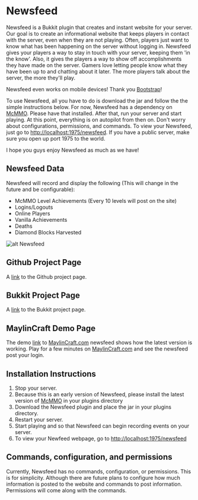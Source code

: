 Newsfeed
========

Newsfeed is a Bukkit plugin that creates and instant website for your server.  Our goal is to create an informational website that keeps players in contact with the server, even when they are not playing.  Often, players just want to know what has been happening on the server without logging in.  Newsfeed gives your players a way to stay in touch with your server, keeping them 'in the know'.  Also, it gives the players a way to show off accomplishments they have made on the server.  Gamers love letting people know what they have been up to and chatting about it later.  The more players talk about the server, the more they'll play.  

Newsfeed even works on mobile devices!  Thank you [Bootstrap](http://getbootstrap.com)! 

To use Newsfeed, all you have to do is download the jar and follow the the simple instructions below.  For now, Newsfeed has a dependency on [McMMO](http://dev.bukkit.org/bukkit-plugins/mcmmo/).  Please have that installed.  After that, run your server and start playing.  At this point, everything is on autopilot from then on.  Don't worry about configurations, permissions, and commands.  To view your Newsfeed, just go to [http://localhost:1975/newsfeed](http://localhost:1975/newsfeed).  If you have a public server, make sure you open up port 1975 to the world.

I hope you guys enjoy Newsfeed as much as we have!

## Newsfeed Data

Newsfeed will record and display the following (This will change in the future and be configurable):

- McMMO Level Achievements (Every 10 levels will post on the site)
- Logins/Logouts
- Online Players
- Vanilla Achievements
- Deaths
- Diamond Blocks Harvested

![alt Newsfeed](https://dl.dropboxusercontent.com/u/6293554/newsfeed.jpg "Newsfeed Example")

## Github Project Page
A [link](https://github.com/canilao/mc-newsfeed) to the Github project page.

## Bukkit Project Page
A [link](http://dev.bukkit.org/bukkit-plugins/newsfeed/) to the Bukkit project page.

## MaylinCraft Demo Page
The demo [link](http://www.maylincraft.com/newsfeed) to [MaylinCraft.com](http://www.maylincraft.com) newsfeed shows how the latest version is working.  Play for a few minutes on [MaylinCraft.com](http://www.maylincraft.com) and see the newsfeed post your login. 

## Installation Instructions
1. Stop your server.
2. Because this is an early version of Newsfeed, please install the latest version of [McMMO](http://dev.bukkit.org/bukkit-plugins/mcmmo/) in your plugins directory
3. Download the Newsfeed plugin and place the jar in your plugins directory.
4. Restart your server.
5. Start playing and so that Newsfeed can begin recording events on your server.
6. To view your Newfeed webpage, go to [http://localhost:1975/newsfeed](http://localhost:1975/newsfeed)

## Commands, configuration, and permissions
Currently, Newsfeed has no commands, configuration, or permissions.  This is for simplicity.  Although there are future plans to configure how much information is posted to the website and commands to post information.  Permissions will come along with the commands.

